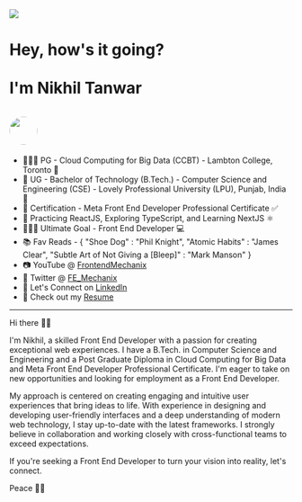 <img src="https://media.licdn.com/dms/image/D5616AQEq8iqy2VheCA/profile-displaybackgroundimage-shrink_350_1400/0/1685914627594?e=1698278400&v=beta&t=XDszZRQj2uxSAhHISmlxjwOQYzm5xdgytwXseAWkJuw" />

<h1>Hey, how's it going? <br /><br /> I'm Nikhil Tanwar <br /><br /> <img src="https://pbs.twimg.com/profile_images/1695604699943084032/3VP0rNEM_400x400.jpg" style="height:50px;width:50px;border-radius:50px" /></h1>

- 👨🏼‍🎓 PG - Cloud Computing for Big Data (CCBT) - Lambton College, Toronto 🍁
- 📕 UG - Bachelor of Technology (B.Tech.) - Computer Science and Engineering (CSE) - Lovely Professional University (LPU), Punjab, India 🪷
- 📃 Certification - Meta Front End Developer Professional Certificate ✅
- 🔭 Practicing ReactJS, Exploring TypeScript, and Learning NextJS ⚛️
- 👨🏼‍💻 Ultimate Goal - Front End Developer 💻
- 📚 Fav Reads - {
    "Shoe Dog" : "Phil Knight",
    "Atomic Habits" : "James Clear", 
    "Subtle Art of Not Giving a [Bleep]" : "Mark Manson"
}
- 📷 YouTube @ <a href="https://www.youtube.com/@frontendmechanix" target = "_blank" >FrontendMechanix</a>
- 🐤 Twitter @ <a href="https://twitter.com/FE_Mechanix" target = "_blank" >FE_Mechanix</a>
- 💼 Let's Connect on <a href="https://www.linkedin.com/in/nikhil-tanwar-76b247128/">LinkedIn</a>
- 📄 Check out my <a href="https://drive.google.com/file/d/1jQQNu0ypywifmuxGpnef0c7biaQYsNS7/view"/>Resume</a>
<hr />

<p>
    Hi there 👋🏽

I'm Nikhil, a skilled Front End Developer with a passion for creating exceptional web experiences. I have a B.Tech. in Computer Science and Engineering and a Post Graduate Diploma in Cloud Computing for Big Data and Meta Front End Developer Professional Certificate. I'm eager to take on new opportunities and looking for employment as a Front End Developer. 

My approach is centered on creating engaging and intuitive user experiences that bring ideas to life. With experience in designing and developing user-friendly interfaces and a deep understanding of modern web technology, I stay up-to-date with the latest frameworks. I strongly believe in collaboration and working closely with cross-functional teams to exceed expectations. 

If you're seeking a Front End Developer to turn your vision into reality, let's connect.

Peace ✌🏼
</p>
<!--
**NikNT/NikNT** is a ✨ _special_ ✨ repository because its `README.md` (this file) appears on your GitHub profile.

Here are some ideas to get you started:

- 🔭 I’m currently working on ...
- 🌱 I’m currently learning ...
- 👯 I’m looking to collaborate on ...
- 🤔 I’m looking for help with ...
- 💬 Ask me about ...
- 📫 How to reach me: ...
- 😄 Pronouns: ...
- ⚡ Fun fact: ...

[![@niktan's Holopin board](https://holopin.io/api/user/board?user=niktan)](https://holopin.io/@niktan)
-->
